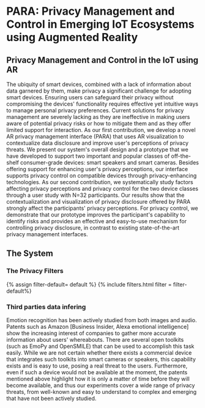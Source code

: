# PARA: Privacy Management and Control in Emerging IoT Ecosystems using Augmented Reality

## Privacy Management and Control in the IoT using AR

The ubiquity of smart devices, combined with a lack of information about data garnered by them, make privacy a significant challenge for adopting smart devices. Ensuring users can safeguard their privacy without compromising the devices' functionality requires effective yet intuitive ways to manage personal privacy preferences. Current solutions for privacy management are severely lacking as they are ineffective in making users aware of potential privacy risks or how to mitigate them and as they offer limited support for interaction. As our first contribution, we develop a novel AR privacy management interface (PARA) that uses AR visualization to contextualize data disclosure and improve user's perceptions of privacy threats. We present our system's overall design and a prototype that we have developed to support two important and popular classes of off-the-shelf consumer-grade devices:  smart speakers and smart cameras. Besides offering support for enhancing user's privacy perceptions, our interface supports privacy control on compatible devices through privacy-enhancing technologies. As our second contribution, we systematically study factors affecting privacy perceptions and privacy control for the two device classes through a user study with N=32 participants. Our results show that the contextualization and visualization of privacy disclosure offered by PARA strongly affect the participants' privacy perceptions. For privacy control, we demonstrate that our prototype improves the participant's capability to identify risks and provides an effective and easy-to-use mechanism for controlling privacy disclosure, in contrast to existing state-of-the-art privacy management interfaces. 



## The System



### The Privacy Filters
{% assign filter-default= default %}
{% include filters.html filter = filter-default%}


### Third parties data infering 

Emotion recognition has been actively studied from both images and audio. Patents such as Amazon [Business Insider, Alexa emotional intelligence] show the increasing interest of companies to gather more accurate information about users' whereabouts. There are several open toolkits (such as EmoPy and OpenSMILE) that can be used to accomplish this task easily. While we are not certain whether there exists a commercial device that integrates such toolkits into smart cameras or speakers, this capability exists and is easy to use, posing a real threat to the users. Furthermore, even if such a device would not be available at the moment, the patents mentioned above highlight how it is only a matter of time before they will become available, and thus our experiments cover a wide range of privacy threats, from well-known and easy to understand to complex and emerging that have not been actively studied.

